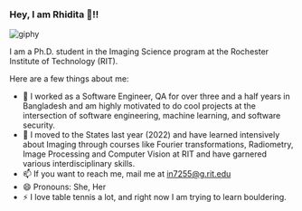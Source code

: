 ### Hey, I am Rhidita 👋!!
![giphy](https://github.com/Rhidz/Rhidz/assets/36930197/fb001767-2708-444d-8b60-f497f7e5f4a6)



I am a Ph.D. student in the Imaging Science program at the Rochester Institute of Technology (RIT).

Here are a few things about me:
- 👯 I worked as a Software Engineer, QA for over three and a half years in Bangladesh and am highly motivated to do cool projects at the intersection of software engineering, machine learning, and software security.
- 🤔 I moved to the States last year (2022) and have learned intensively about Imaging through courses like Fourier transformations, Radiometry, Image Processing and Computer Vision at RIT and have garnered various interdisciplinary skills.
- 📫 If you want to reach me, mail me at in7255@g.rit.edu
- 😄 Pronouns: She, Her 
- ⚡ I love table tennis a lot, and right now I am trying to learn bouldering.

